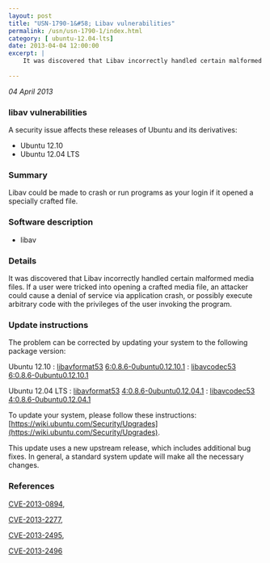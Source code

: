 ```yaml
---
layout: post
title: "USN-1790-1&#58; Libav vulnerabilities"
permalink: /usn/usn-1790-1/index.html
category: [ ubuntu-12.04-lts]
date: 2013-04-04 12:00:00
excerpt: |
    It was discovered that Libav incorrectly handled certain malformed media files. If a user were tricked into opening a crafted media file, an attacker could cause a denial of service via application crash, or possibly execute arbitrary code with the privileges of the user invoking the program. 
    
--- 
```

 
 

*04 April 2013*

### libav vulnerabilities

A security issue affects these releases of Ubuntu and its derivatives:

* Ubuntu 12.10
* Ubuntu 12.04 LTS

### Summary

Libav could be made to crash or run programs as your login if it opened a specially crafted file. 

### Software description

* libav 

### Details

It was discovered that Libav incorrectly handled certain malformed media files. If a user were tricked into opening a crafted media file, an attacker could cause a denial of service via application crash, or possibly execute arbitrary code with the privileges of the user invoking the program. 

### Update instructions

The problem can be corrected by updating your system to the following package version:

Ubuntu 12.10
 : [libavformat53](https://launchpad.net/ubuntu/+source/libav) <span> [6:0.8.6-0ubuntu0.12.10.1](https://launchpad.net/ubuntu/+source/libav/6:0.8.6-0ubuntu0.12.10.1) </span> 
 : [libavcodec53](https://launchpad.net/ubuntu/+source/libav) <span> [6:0.8.6-0ubuntu0.12.10.1](https://launchpad.net/ubuntu/+source/libav/6:0.8.6-0ubuntu0.12.10.1) </span> 

Ubuntu 12.04 LTS
 : [libavformat53](https://launchpad.net/ubuntu/+source/libav) <span> [4:0.8.6-0ubuntu0.12.04.1](https://launchpad.net/ubuntu/+source/libav/4:0.8.6-0ubuntu0.12.04.1) </span> 
 : [libavcodec53](https://launchpad.net/ubuntu/+source/libav) <span> [4:0.8.6-0ubuntu0.12.04.1](https://launchpad.net/ubuntu/+source/libav/4:0.8.6-0ubuntu0.12.04.1) </span> 

To update your system, please follow these instructions: [https://wiki.ubuntu.com/Security/Upgrades](https://wiki.ubuntu.com/Security/Upgrades).

This update uses a new upstream release, which includes additional bug fixes. In general, a standard system update will make all the necessary changes. 

### References

 
 [CVE-2013-0894](http://people.ubuntu.com/~ubuntu-security/cve/CVE-2013-0894), 

 [CVE-2013-2277](http://people.ubuntu.com/~ubuntu-security/cve/CVE-2013-2277), 

 [CVE-2013-2495](http://people.ubuntu.com/~ubuntu-security/cve/CVE-2013-2495), 

 [CVE-2013-2496](http://people.ubuntu.com/~ubuntu-security/cve/CVE-2013-2496)
 


